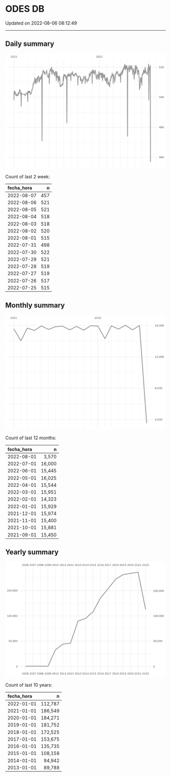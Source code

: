 
# ODES DB

Updated on 2022-08-06 08:12:49

-----

## Daily summary

![](figures/unnamed-chunk-2-1.png)<!-- -->

Count of last 2 week:

| fecha\_hora |   n |
| :---------- | --: |
| 2022-08-07  | 457 |
| 2022-08-06  | 521 |
| 2022-08-05  | 521 |
| 2022-08-04  | 518 |
| 2022-08-03  | 518 |
| 2022-08-02  | 520 |
| 2022-08-01  | 515 |
| 2022-07-31  | 498 |
| 2022-07-30  | 522 |
| 2022-07-29  | 521 |
| 2022-07-28  | 519 |
| 2022-07-27  | 519 |
| 2022-07-26  | 517 |
| 2022-07-25  | 515 |

## Monthly summary

![](figures/unnamed-chunk-4-1.png)<!-- -->

Count of last 12 months:

| fecha\_hora |      n |
| :---------- | -----: |
| 2022-08-01  |  3,570 |
| 2022-07-01  | 16,000 |
| 2022-06-01  | 15,445 |
| 2022-05-01  | 16,025 |
| 2022-04-01  | 15,544 |
| 2022-03-01  | 15,951 |
| 2022-02-01  | 14,323 |
| 2022-01-01  | 15,929 |
| 2021-12-01  | 15,974 |
| 2021-11-01  | 15,400 |
| 2021-10-01  | 15,881 |
| 2021-09-01  | 15,450 |

## Yearly summary

![](figures/unnamed-chunk-6-1.png)<!-- -->

Count of last 10 years:

| fecha\_hora |       n |
| :---------- | ------: |
| 2022-01-01  | 112,787 |
| 2021-01-01  | 186,549 |
| 2020-01-01  | 184,271 |
| 2019-01-01  | 181,752 |
| 2018-01-01  | 172,525 |
| 2017-01-01  | 153,675 |
| 2016-01-01  | 135,735 |
| 2015-01-01  | 108,158 |
| 2014-01-01  |  94,942 |
| 2013-01-01  |  89,788 |
